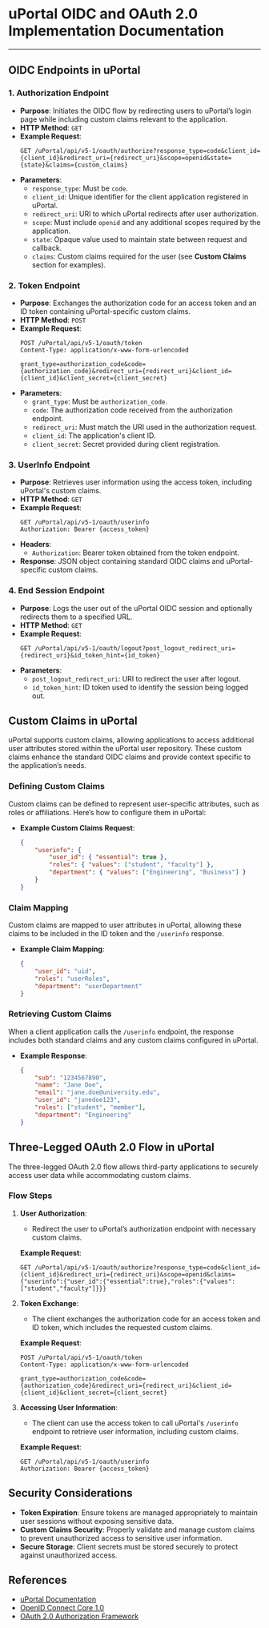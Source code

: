 # uPortal OIDC and OAuth 2.0 Implementation Documentation
---
## OIDC Endpoints in uPortal

### 1. Authorization Endpoint
- **Purpose**: Initiates the OIDC flow by redirecting users to uPortal’s login page while including custom claims relevant to the application.
- **HTTP Method**: `GET`
- **Example Request**:
    ```
    GET /uPortal/api/v5-1/oauth/authorize?response_type=code&client_id={client_id}&redirect_uri={redirect_uri}&scope=openid&state={state}&claims={custom_claims}
    ```
- **Parameters**:
    - `response_type`: Must be `code`.
    - `client_id`: Unique identifier for the client application registered in uPortal.
    - `redirect_uri`: URI to which uPortal redirects after user authorization.
    - `scope`: Must include `openid` and any additional scopes required by the application.
    - `state`: Opaque value used to maintain state between request and callback.
    - `claims`: Custom claims required for the user (see **Custom Claims** section for examples).

### 2. Token Endpoint
- **Purpose**: Exchanges the authorization code for an access token and an ID token containing uPortal-specific custom claims.
- **HTTP Method**: `POST`
- **Example Request**:
    ```
    POST /uPortal/api/v5-1/oauth/token
    Content-Type: application/x-www-form-urlencoded

    grant_type=authorization_code&code={authorization_code}&redirect_uri={redirect_uri}&client_id={client_id}&client_secret={client_secret}
    ```
- **Parameters**:
    - `grant_type`: Must be `authorization_code`.
    - `code`: The authorization code received from the authorization endpoint.
    - `redirect_uri`: Must match the URI used in the authorization request.
    - `client_id`: The application's client ID.
    - `client_secret`: Secret provided during client registration.

### 3. UserInfo Endpoint
- **Purpose**: Retrieves user information using the access token, including uPortal's custom claims.
- **HTTP Method**: `GET`
- **Example Request**:
    ```
    GET /uPortal/api/v5-1/oauth/userinfo
    Authorization: Bearer {access_token}
    ```
- **Headers**:
    - `Authorization`: Bearer token obtained from the token endpoint.
- **Response**: JSON object containing standard OIDC claims and uPortal-specific custom claims.

### 4. End Session Endpoint
- **Purpose**: Logs the user out of the uPortal OIDC session and optionally redirects them to a specified URL.
- **HTTP Method**: `GET`
- **Example Request**:
    ```
    GET /uPortal/api/v5-1/oauth/logout?post_logout_redirect_uri={redirect_uri}&id_token_hint={id_token}
    ```
- **Parameters**:
    - `post_logout_redirect_uri`: URI to redirect the user after logout.
    - `id_token_hint`: ID token used to identify the session being logged out.

## Custom Claims in uPortal

uPortal supports custom claims, allowing applications to access additional user attributes stored within the uPortal user repository. These custom claims enhance the standard OIDC claims and provide context specific to the application’s needs.

### Defining Custom Claims
Custom claims can be defined to represent user-specific attributes, such as roles or affiliations. Here’s how to configure them in uPortal:

- **Example Custom Claims Request**:
    ```json
    {
        "userinfo": {
            "user_id": { "essential": true },
            "roles": { "values": ["student", "faculty"] },
            "department": { "values": ["Engineering", "Business"] }
        }
    }
    ```

### Claim Mapping
Custom claims are mapped to user attributes in uPortal, allowing these claims to be included in the ID token and the `/userinfo` response. 

- **Example Claim Mapping**:
    ```json
    {
        "user_id": "uid",
        "roles": "userRoles",
        "department": "userDepartment"
    }
    ```

### Retrieving Custom Claims
When a client application calls the `/userinfo` endpoint, the response includes both standard claims and any custom claims configured in uPortal.

- **Example Response**:
    ```json
    {
        "sub": "1234567890",
        "name": "Jane Doe",
        "email": "jane.doe@university.edu",
        "user_id": "janedoe123",
        "roles": ["student", "member"],
        "department": "Engineering"
    }
    ```

## Three-Legged OAuth 2.0 Flow in uPortal

The three-legged OAuth 2.0 flow allows third-party applications to securely access user data while accommodating custom claims.

### Flow Steps

1. **User Authorization**:
   - Redirect the user to uPortal’s authorization endpoint with necessary custom claims.
   
   **Example Request**:
    ```
    GET /uPortal/api/v5-1/oauth/authorize?response_type=code&client_id={client_id}&redirect_uri={redirect_uri}&scope=openid&claims={"userinfo":{"user_id":{"essential":true},"roles":{"values":["student","faculty"]}}}
    ```

2. **Token Exchange**:
   - The client exchanges the authorization code for an access token and ID token, which includes the requested custom claims.
   
   **Example Request**:
    ```
    POST /uPortal/api/v5-1/oauth/token
    Content-Type: application/x-www-form-urlencoded

    grant_type=authorization_code&code={authorization_code}&redirect_uri={redirect_uri}&client_id={client_id}&client_secret={client_secret}
    ```

3. **Accessing User Information**:
   - The client can use the access token to call uPortal's `/userinfo` endpoint to retrieve user information, including custom claims.
   
   **Example Request**:
    ```
    GET /uPortal/api/v5-1/oauth/userinfo
    Authorization: Bearer {access_token}
    ```

## Security Considerations
- **Token Expiration**: Ensure tokens are managed appropriately to maintain user sessions without exposing sensitive data.
- **Custom Claims Security**: Properly validate and manage custom claims to prevent unauthorized access to sensitive user information.
- **Secure Storage**: Client secrets must be stored securely to protect against unauthorized access.

## References
- [uPortal Documentation](https://uportal-project.github.io/uPortal/)
- [OpenID Connect Core 1.0](https://openid.net/specs/openid-connect-core-1_0.html)
- [OAuth 2.0 Authorization Framework](https://oauth.net/2/)
